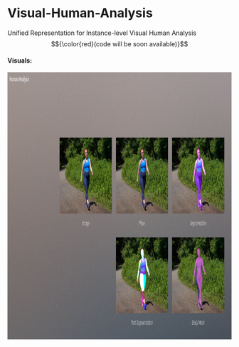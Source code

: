 # Visual-Human-Analysis
Unified Representation for Instance-level Visual Human Analysis $${\color{red}(code will be soon available)}$$


#### Visuals:
<p align="center">
<img src="Screenshot from 2024-09-27 15-47-22.png" width="800" height="600">
</p>

